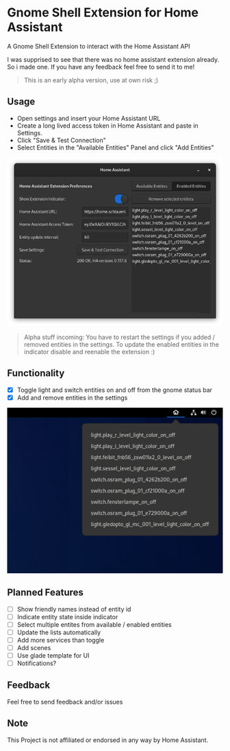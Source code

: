 # Gnome Shell Extension for Home Assistant

A Gnome Shell Extension to interact with the Home Assistant API

I was supprised to see that there was no home assistant extension already.
So i made one.
If you have any feedback feel free to send it to me!

> This is an early alpha version, use at own risk ;)

## Usage

- Open settings and insert your Home Assistant URL
- Create a long lived access token in Home Assistant and paste in Settings.
- Click "Save & Test Connection"
- Select Entities in the "Available Entities" Panel and click "Add Entities"

![Settings](images/settings.png)

> Alpha stuff incoming: You have to restart the settings if you added / removed entities in the settings.
> To update the enabled entities in the indicator disable and reenable the extension :)

## Functionality

- [x] Toggle light and switch entities on and off from the gnome status bar
- [x] Add and remove entities in the settings

![Indicator.png](images/indicator.png)

## Planned Features

- [ ] Show friendly names instead of entity id
- [ ] Indicate entity state inside indicator
- [ ] Select multiple entites from available / enabled entities
- [ ] Update the lists automatically
- [ ] Add more services than toggle
- [ ] Add scenes
- [ ] Use glade template for UI
- [ ] Notifications?

## Feedback

Feel free to send feedback and/or issues

## Note

This Project is not affiliated or endorsed in any way by Home Assistant.